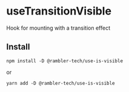 # useTransitionVisible

Hook for mounting with a transition effect

## Install

```
npm install -D @rambler-tech/use-is-visible
```

or

```
yarn add -D @rambler-tech/use-is-visible
```

